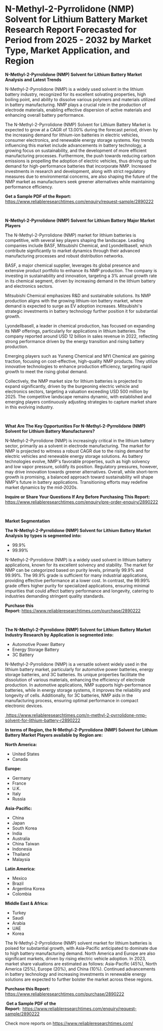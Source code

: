 <p><h1>N-Methyl-2-Pyrrolidone (NMP) Solvent for Lithium Battery Market Research Report Forecasted for Period from 2025 -  2032 by Market Type, Market Application, and Region</h1></p><p><strong>N-Methyl-2-Pyrrolidone (NMP) Solvent for Lithium Battery Market Analysis and Latest Trends</strong></p>
<p><p>N-Methyl-2-Pyrrolidone (NMP) is a widely used solvent in the lithium battery industry, recognized for its excellent solvating properties, high boiling point, and ability to dissolve various polymers and materials utilized in battery manufacturing. NMP plays a crucial role in the production of electrode materials, enabling effective dispersion of active materials and enhancing overall battery performance.</p><p>The N-Methyl-2-Pyrrolidone (NMP) Solvent for Lithium Battery Market is expected to grow at a CAGR of 13.00% during the forecast period, driven by the increasing demand for lithium-ion batteries in electric vehicles, consumer electronics, and renewable energy storage systems. Key trends influencing this market include advancements in battery technology, a growing focus on sustainability, and the development of more efficient manufacturing processes. Furthermore, the push towards reducing carbon emissions is propelling the adoption of electric vehicles, thus driving up the demand for high-performance batteries that incorporate NMP. Increased investments in research and development, along with strict regulatory measures due to environmental concerns, are also shaping the future of the NMP market as manufacturers seek greener alternatives while maintaining performance efficiency.</p></p>
<p><strong>Get a Sample PDF of the Report:&nbsp;</strong> <a href="https://www.reliableresearchtimes.com/enquiry/request-sample/2890222?utm_campaign=2984&utm_medium=2&utm_source=Github&utm_content=ia&utm_term=14032025&utm_id=n-methyl-2-pyrrolidone-nmp-solvent-for-lithium-battery">https://www.reliableresearchtimes.com/enquiry/request-sample/2890222</a></p>
<p>&nbsp;</p>
<p><strong>N-Methyl-2-Pyrrolidone (NMP) Solvent for Lithium Battery Major Market Players</strong></p>
<p><p>The N-Methyl-2-Pyrrolidone (NMP) market for lithium batteries is competitive, with several key players shaping the landscape. Leading companies include BASF, Mitsubishi Chemical, and Lyondellbasell, which contribute significantly to market dynamics through their advanced manufacturing processes and robust distribution networks.</p><p>BASF, a major chemical supplier, leverages its global presence and extensive product portfolio to enhance its NMP production. The company is investing in sustainability and innovation, targeting a 3% annual growth rate in its chemical segment, driven by increasing demand in the lithium battery and electronics sectors. </p><p>Mitsubishi Chemical emphasizes R&D and sustainable solutions. Its NMP production aligns with the growing lithium-ion battery market, where demand is expected to surge as EV adoption increases. Mitsubishi's strategic investments in battery technology further position it for substantial growth.</p><p>Lyondellbasell, a leader in chemical production, has focused on expanding its NMP offerings, particularly for applications in lithium batteries. The company reported around USD 12 billion in sales revenue in 2022, reflecting strong performance driven by the energy transition and rising battery production.</p><p>Emerging players such as Yuneng Chemical and MYI Chemical are gaining traction, focusing on cost-effective, high-quality NMP products. They utilize innovative technologies to enhance production efficiency, targeting rapid growth to meet the rising global demand.</p><p>Collectively, the NMP market size for lithium batteries is projected to expand significantly, driven by the burgeoning electric vehicle and electronics sectors, targeting a valuation exceeding USD 500 million by 2025. The competitive landscape remains dynamic, with established and emerging players continuously adjusting strategies to capture market share in this evolving industry.</p></p>
<p>&nbsp;</p>
<p><strong>What Are The Key Opportunities For N-Methyl-2-Pyrrolidone (NMP) Solvent for Lithium Battery Manufacturers?</strong></p>
<p><p>N-Methyl-2-Pyrrolidone (NMP) is increasingly critical in the lithium battery sector, primarily as a solvent in electrode manufacturing. The market for NMP is projected to witness a robust CAGR due to the rising demand for electric vehicles and renewable energy storage solutions. As battery technologies evolve, NMP's favorable properties, such as high solvency and low vapor pressure, solidify its position. Regulatory pressures, however, may drive innovation towards greener alternatives. Overall, while short-term growth is promising, a balanced approach toward sustainability will shape NMP's future in battery applications. Transitioning efforts may redefine market dynamics by the mid-2020s.</p></p>
<p><strong>Inquire or Share Your Questions If Any Before Purchasing This Report:</strong> <a href="https://www.reliableresearchtimes.com/enquiry/pre-order-enquiry/2890222?utm_campaign=2984&utm_medium=2&utm_source=Github&utm_content=ia&utm_term=14032025&utm_id=n-methyl-2-pyrrolidone-nmp-solvent-for-lithium-battery">https://www.reliableresearchtimes.com/enquiry/pre-order-enquiry/2890222</a></p>
<p>&nbsp;</p>
<p><strong>Market Segmentation</strong></p>
<p><strong>The N-Methyl-2-Pyrrolidone (NMP) Solvent for Lithium Battery Market Analysis by types is segmented into:</strong></p>
<p><ul><li> 99.9%</li><li>99.99% </li></ul></p>
<p><p>N-Methyl-2-Pyrrolidone (NMP) is a widely used solvent in lithium battery applications, known for its excellent solvency and stability. The market for NMP can be categorized based on purity levels, primarily 99.9% and 99.99%. The 99.9% grade is sufficient for many industrial applications, providing effective performance at a lower cost. In contrast, the 99.99% grade offers higher purity for specialized applications, ensuring minimal impurities that could affect battery performance and longevity, catering to industries demanding stringent quality standards.</p></p>
<p><strong>Purchase this Report:&nbsp;</strong><a href="https://www.reliableresearchtimes.com/purchase/2890222?utm_campaign=2984&utm_medium=2&utm_source=Github&utm_content=ia&utm_term=14032025&utm_id=n-methyl-2-pyrrolidone-nmp-solvent-for-lithium-battery">https://www.reliableresearchtimes.com/purchase/2890222</a></p>
<p>&nbsp;</p>
<p><strong>The N-Methyl-2-Pyrrolidone (NMP) Solvent for Lithium Battery Market Industry Research by Application is segmented into:</strong></p>
<p><ul><li> Automotive Power Battery</li><li>Energy Storage Battery</li><li>3C Battery </li></ul></p>
<p><p>N-Methyl-2-Pyrrolidone (NMP) is a versatile solvent widely used in the lithium battery market, particularly for automotive power batteries, energy storage batteries, and 3C batteries. Its unique properties facilitate the dissolution of various materials, enhancing the efficiency of electrode production. In automotive applications, NMP supports high-performance batteries, while in energy storage systems, it improves the reliability and longevity of cells. Additionally, for 3C batteries, NMP aids in the manufacturing process, ensuring optimal performance in compact electronic devices.</p></p>
<p><a href="https://www.reliableresearchtimes.com/n-methyl-2-pyrrolidone-nmp-solvent-for-lithium-battery-r2890222?utm_campaign=2984&utm_medium=2&utm_source=Github&utm_content=ia&utm_term=14032025&utm_id=n-methyl-2-pyrrolidone-nmp-solvent-for-lithium-battery">&nbsp;https://www.reliableresearchtimes.com/n-methyl-2-pyrrolidone-nmp-solvent-for-lithium-battery-r2890222</a></p>
<p><strong>In terms of Region, the N-Methyl-2-Pyrrolidone (NMP) Solvent for Lithium Battery Market Players available by Region are:</strong></p>
<p>
    <p> <strong> North America: </strong>
        <ul>
            <li>United States</li>
            <li>Canada</li>
        </ul>
        </p> 
    <p> <strong> Europe: </strong>
        <ul>
            <li>Germany</li>
            <li>France</li>
            <li>U.K.</li>
            <li>Italy</li>
            <li>Russia</li>
        </ul>
        </p> 
    <p> <strong> Asia-Pacific: </strong>
        <ul>
            <li>China</li>
            <li>Japan</li>
            <li>South Korea</li>
            <li>India</li>
            <li>Australia</li>
            <li>China Taiwan</li>
            <li>Indonesia</li>
            <li>Thailand</li>
            <li>Malaysia</li>
        </ul>
        </p> 
    <p> <strong> Latin America: </strong>
        <ul>
            <li>Mexico</li>
            <li>Brazil</li>
            <li>Argentina Korea</li>
            <li>Colombia</li>
        </ul>
        </p> 
    <p> <strong> Middle East & Africa: </strong>
        <ul>
            <li>Turkey</li>
            <li>Saudi</li>
            <li>Arabia</li>
            <li>UAE</li>
            <li>Korea</li>
        </ul>
    </p>
    </p>
<p><p>The N-Methyl-2-Pyrrolidone (NMP) solvent market for lithium batteries is poised for substantial growth, with Asia-Pacific anticipated to dominate due to high battery manufacturing demand. North America and Europe are also significant markets, driven by rising electric vehicle adoption. In 2023, market share valuations are estimated as follows: Asia-Pacific (45%), North America (25%), Europe (20%), and China (10%). Continued advancements in battery technology and increasing investments in renewable energy solutions are expected to further bolster the market across these regions.</p></p>
<p><strong>Purchase this Report: </strong><a href="https://www.reliableresearchtimes.com/purchase/2890222?utm_campaign=2984&utm_medium=2&utm_source=Github&utm_content=ia&utm_term=14032025&utm_id=n-methyl-2-pyrrolidone-nmp-solvent-for-lithium-battery">https://www.reliableresearchtimes.com/purchase/2890222</a></p>
<p>&nbsp;<strong>Get a Sample PDF of the Report:&nbsp;&nbsp;</strong><a href="https://www.reliableresearchtimes.com/enquiry/request-sample/2890222?utm_campaign=2984&utm_medium=2&utm_source=Github&utm_content=ia&utm_term=14032025&utm_id=n-methyl-2-pyrrolidone-nmp-solvent-for-lithium-battery">https://www.reliableresearchtimes.com/enquiry/request-sample/2890222</a></p>
<p><strong></strong></p>
<p>Check more reports on <a href="https://www.reliableresearchtimes.com/?utm_campaign=2984&utm_medium=2&utm_source=Github&utm_content=ia&utm_term=14032025&utm_id=n-methyl-2-pyrrolidone-nmp-solvent-for-lithium-battery">https://www.reliableresearchtimes.com/</a></p>